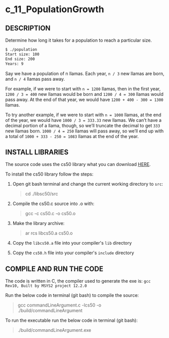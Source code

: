 # c_11_PopulationGrowth

## DESCRIPTION

Determine how long it takes for a population to reach a particular size.

```bash
$ ./population
Start size: 100
End size: 200
Years: 9
```

Say we have a population of n llamas. Each year, `n / 3` new llamas are born, and `n / 4` llamas pass away.

For example, if we were to start with `n = 1200` llamas, then in the first year, `1200 / 3 = 400` new llamas would be born and `1200 / 4 = 300` llamas would pass away. At the end of that year, we would have `1200 + 400 - 300 = 1300` llamas.

To try another example, if we were to start with `n = 1000` llamas, at the end of the year, we would have `1000 / 3 = 333.33` new llamas. We can’t have a decimal portion of a llama, though, so we’ll truncate the decimal to get `333` new llamas born. `1000 / 4 = 250` llamas will pass away, so we’ll end up with a total of `1000 + 333 - 250 = 1083` llamas at the end of the year.

## INSTALL LIBRARIES

The source code uses the cs50 library what you can download [HERE](https://github.com/cs50/libcs50).

To install the cs50 library follow the steps:

1. Open git bash terminal and change the current working directory to `src`:  
   > cd ./libsc50/src

2. Compile the cs50.c source into .o with:
   > gcc -c cs50.c -o cs50.o

3. Make the library archive:  
   > ar rcs libcs50.a cs50.o

4. Copy the `libcs50.a` file into your compiler's `lib` directory

5. Copy the `cs50.h` file into your compiler's `include` directory

## COMPILE AND RUN THE CODE

The code is written in C, the compiler used to generate the exe is: `gcc Rev10, Built by MSYS2 project 12.2.0`

Run the below code in terminal (git bash) to compile the source:

> gcc commandLineArgument.c -lcs50 -o ./build/commandLineArgument

To run the executable run the below code in terminal (git bash):

> ./build/commandLineArgument.exe
